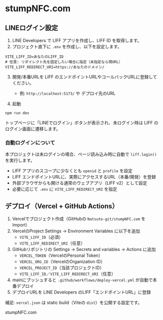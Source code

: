 # stumpNFC.com

## LINEログイン設定

1. LINE Developers で LIFF アプリを作成し、LIFF ID を取得します。
2. プロジェクト直下に `.env` を作成し、以下を設定します。

```
VITE_LIFF_ID=あなたのLIFF_ID
# 任意: リダイレクト先を固定したい場合に指定（未指定なら現URL）
VITE_LIFF_REDIRECT_URI=https://あなたのドメイン/
```

3. 開発/本番URLを LIFF のエンドポイントURLやコールバックURLに登録してください。
   - 例: `http://localhost:5173/` や デプロイ先のURL

4. 起動

```
npm run dev
```

トップページに「LINEでログイン」ボタンが表示され、未ログイン時は LIFF のログイン画面に遷移します。

### 自動ログインについて

本プロジェクトは未ログインの場合、ページ読み込み時に自動で `liff.login()` を実行します。

- LIFF アプリのスコープに少なくとも `openid` と `profile` を設定
- LIFF エンドポイントURLに、実際にアクセスするURL（本番/開発）を登録
- 外部ブラウザからも開ける通常のウェブアプリ（LIFF v2）として設定
- 必要に応じて `.env` に `VITE_LIFF_REDIRECT_URI` を指定

## デプロイ（Vercel + GitHub Actions）

1. Vercelでプロジェクト作成（GitHubの `Natsuto-git/stumpNFC.com` をImport）
2. VercelのProject Settings → Environment Variables に以下を追加
   - `VITE_LIFF_ID`（必須）
   - `VITE_LIFF_REDIRECT_URI`（任意）
3. GitHubリポジトリの Settings → Secrets and variables → Actions に追加
   - `VERCEL_TOKEN`（VercelのPersonal Token）
   - `VERCEL_ORG_ID`（VercelのOrganization ID）
   - `VERCEL_PROJECT_ID`（当該プロジェクトID）
   - `VITE_LIFF_ID`／`VITE_LIFF_REDIRECT_URI`（任意）
4. mainにプッシュすると `.github/workflows/deploy-vercel.yml` が自動で本番デプロイ
5. デプロイURLを LINE Developers のLIFF「エンドポイントURL」に登録

補足: `vercel.json` は static build（Viteの `dist`）を公開する設定です。

stumpNFC.com
